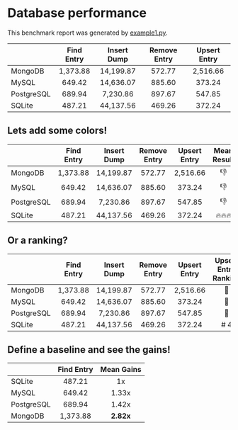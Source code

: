 # Database performance


This benchmark report was generated by [example1.py](example1.py).


|  | Find Entry | Insert Dump | Remove Entry | Upsert Entry |
| :--- | :---: | :---: | :---: | :---: |
| MongoDB | 1,373.88 | 14,199.87 | 572.77 | 2,516.66 |
| MySQL | 649.42 | 14,636.07 | 885.60 | 373.24 |
| PostgreSQL | 689.94 | 7,230.86 | 897.67 | 547.85 |
| SQLite | 487.21 | 44,137.56 | 469.26 | 372.24 |

## Lets add some colors!


|  | Find Entry | Insert Dump | Remove Entry | Upsert Entry | Mean Result |
| :--- | :---: | :---: | :---: | :---: | :---: |
| MongoDB | 1,373.88 | 14,199.87 | 572.77 | 2,516.66 | :thumbsdown: |
| MySQL | 649.42 | 14,636.07 | 885.60 | 373.24 | :thumbsdown: |
| PostgreSQL | 689.94 | 7,230.86 | 897.67 | 547.85 | :thumbsdown: |
| SQLite | 487.21 | 44,137.56 | 469.26 | 372.24 | :fire::fire::fire: |

## Or a ranking?


|  | Find Entry | Insert Dump | Remove Entry | Upsert Entry | Upsert Entry Ranking |
| :--- | :---: | :---: | :---: | :---: | :---: |
| MongoDB | 1,373.88 | 14,199.87 | 572.77 | 2,516.66 | :1st_place_medal: |
| MySQL | 649.42 | 14,636.07 | 885.60 | 373.24 | :3rd_place_medal: |
| PostgreSQL | 689.94 | 7,230.86 | 897.67 | 547.85 | :2nd_place_medal: |
| SQLite | 487.21 | 44,137.56 | 469.26 | 372.24 | # 4 |

## Define a baseline and see the gains!


|  | Find Entry | Mean Gains |
| :--- | :---: | :---: |
| SQLite | 487.21 | 1x |
| MySQL | 649.42 | 1.33x |
| PostgreSQL | 689.94 | 1.42x |
| MongoDB | 1,373.88 | **2.82x** |

